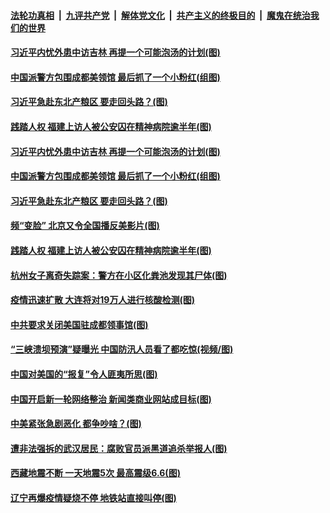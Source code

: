

####  [法轮功真相](../../../../basic/blob/master/README.md?t=07251231) &nbsp;|&nbsp; [九评共产党](../../../../9ping.md/blob/master/README.md?t=07251231) &nbsp;|&nbsp; [解体党文化](../../../../jtdwh.md/blob/master/README.md?t=07251231)  &nbsp;|&nbsp; [共产主义的终极目的](../../../../gczydzjmd.md/blob/master/README.md?t=07251231) &nbsp;|&nbsp; [魔鬼在统治我们的世界](../../../../mgztzwmdsj.md/blob/master/README.md?t=07251231) 

#### [习近平内忧外患中访吉林 再提一个可能泡汤的计划(图)](../pages/p1/940797.md?t=07251231) 

#### [中国派警方包围成都美领馆 最后抓了一个小粉红(组图)](../pages/p1/940785.md?t=07251231) 

#### [习近平急赴东北产粮区 要走回头路？(图)](../pages/p1/940740.md?t=07251231) 

#### [践踏人权 福建上访人被公安囚在精神病院逾半年(图)](../pages/p1/940732.md?t=07251231) 



#### [习近平内忧外患中访吉林 再提一个可能泡汤的计划(图)](../pages/p1/940797.md?t=07251231) 

#### [中国派警方包围成都美领馆 最后抓了一个小粉红(组图)](../pages/p1/940785.md?t=07251231) 

#### [习近平急赴东北产粮区 要走回头路？(图)](../pages/p1/940740.md?t=07251231) 

#### [频“变脸” 北京又令全国播反美影片(图)](../pages/p1/940738.md?t=07251231) 

#### [践踏人权 福建上访人被公安囚在精神病院逾半年(图)](../pages/p1/940732.md?t=07251231) 



#### [杭州女子离奇失踪案：警方在小区化粪池发现其尸体(图)](../pages/p1/940736.md?t=07251231) 


#### [疫情迅速扩散 大连将对19万人进行核酸检测(图)](../pages/p1/940717.md?t=07251231) 

#### [中共要求关闭美国驻成都领事馆(图)](../pages/p1/940713.md?t=07251231) 

#### [“三峡溃坝预演”疑曝光 中国防汛人员看了都吃惊(视频/图)](../pages/p1/940640.md?t=07251231) 

#### [中国对美国的“报复”令人匪夷所思(图)](../pages/p1/940659.md?t=07251231) 

#### [中国开启新一轮网络整治 新闻类商业网站成目标(图)](../pages/p1/940643.md?t=07251231) 

#### [中美紧张急剧恶化 都争吵啥？(图)](../pages/p1/940627.md?t=07251231) 

#### [遭非法强拆的武汉居民：腐败官员派黑道追杀举报人(图)](../pages/p1/940616.md?t=07251231) 



#### [西藏地震不断 一天地震5次 最高震级6.6(图)](../pages/p1/940625.md?t=07251231) 

#### [辽宁再爆疫情疑烧不停 地铁站直接叫停(图)](../pages/p1/940622.md?t=07251231) 

